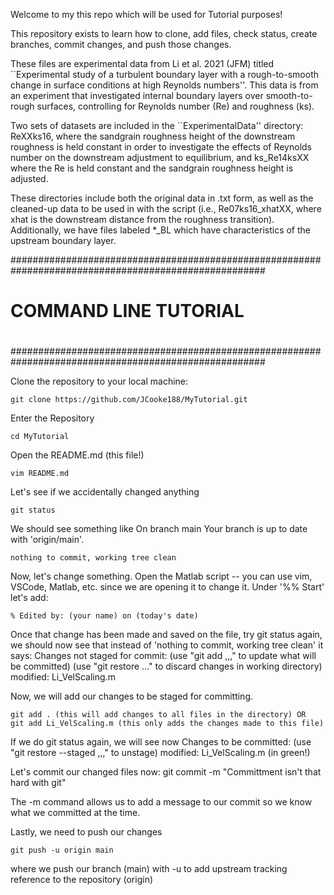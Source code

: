 Welcome to my this repo which will be used for Tutorial purposes!

This repository exists to learn how to clone, add files, check status, create branches, commit changes, and push  those changes.

These files are experimental data from Li et al. 2021 (JFM) titled ``Experimental study of a turbulent boundary layer with a rough-to-smooth change in surface conditions at high Reynolds numbers''. This data is from an experiment that investigated internal boundary layers over smooth-to-rough surfaces, controlling for Reynolds number (Re) and roughness (ks). 

Two sets of datasets are included in the ``ExperimentalData'' directory: ReXXks16, where the sandgrain roughness height of the downstream roughness is held constant in order to investigate the effects of Reynolds number on the downstream adjustment to equilibrium, and ks_Re14ksXX where the Re is held constant and the sandgrain roughness height is  adjusted. 

These directories include both the original data in .txt form, as well as the cleaned-up data to be used in with the script (i.e., Re07ks16_xhatXX, where xhat is the downstream distance from the roughness transition). Additionally, we have files labeled *_BL which have characteristics of the upstream boundary layer.

######################################################################################################
#												     #
#					COMMAND LINE TUTORIAL					     #
#												     #
######################################################################################################


Clone the repository to your local machine:

	git clone https://github.com/JCooke188/MyTutorial.git

Enter the Repository
	
	cd MyTutorial

Open the README.md (this file!)

	vim README.md

Let's see if we accidentally changed anything

	git status

We should see something like 
	On branch main
	Your branch is up to date with 'origin/main'.
	
	nothing to commit, working tree clean

Now, let's change something. Open the Matlab script -- you can use vim, VSCode, Matlab, etc. since we are opening it to change it. Under '%% Start' let's add:

	% Edited by: (your name) on (today's date)

Once that change has been made and saved on the file, try git status again, we should now see that instead of 'nothing to commit, working tree clean' it says:
	Changes not staged for commit:
	(use "git add <file>,,," to update what will be committed)
	(use "git restore <file>..." to discard changes in working directory)
		modified:    Li_VelScaling.m

Now, we will add our changes to be staged for committing.

	git add . (this will add changes to all files in the directory) OR
	git add Li_VelScaling.m (this only adds the changes made to this file)

If we do git status again, we will see now
	Changes to be committed:
		(use "git restore --staged <file>,,," to unstage)
			modified:    Li_VelScaling.m (in green!)

Let's commit our changed files now:
	git commit -m "Committment isn't that hard with git"

The -m command allows us to add a message to our commit so we know what we committed at the time.

Lastly, we need to push our changes

	git push -u origin main

where we push our branch (main) with -u to add upstream tracking reference to the repository (origin)

 
